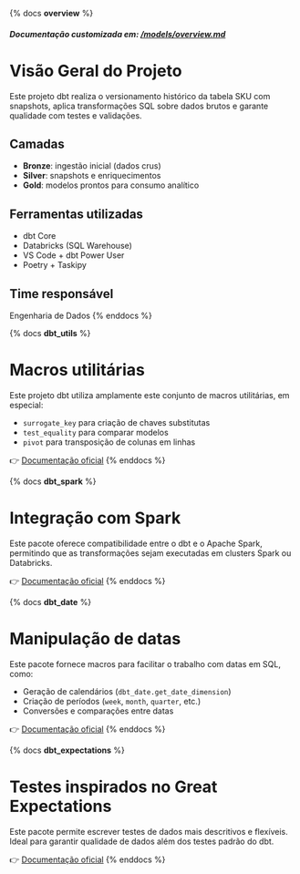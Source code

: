 <!---
Documentado em
https://docs.getdbt.com/docs/build/documentation#setting-a-custom-overview
-->

{% docs __overview__ %}

##### Documentação customizada em: [/models/overview.md](https://github.com/gusantos1/dbw_dbt/blob/main/main/models/overview.md)

# Visão Geral do Projeto

Este projeto dbt realiza o versionamento histórico da tabela SKU com snapshots,
aplica transformações SQL sobre dados brutos e garante qualidade com testes e validações.

## Camadas

- **Bronze**: ingestão inicial (dados crus)
- **Silver**: snapshots e enriquecimentos
- **Gold**: modelos prontos para consumo analítico

## Ferramentas utilizadas

- dbt Core
- Databricks (SQL Warehouse)
- VS Code + dbt Power User
- Poetry + Taskipy

## Time responsável

Engenharia de Dados
{% enddocs %}


<!--- dbt_utils -->
{% docs __dbt_utils__ %}
# Macros utilitárias
Este projeto dbt utiliza amplamente este conjunto de macros utilitárias, em especial:
- `surrogate_key` para criação de chaves substitutas
- `test_equality` para comparar modelos
- `pivot` para transposição de colunas em linhas


👉 [Documentação oficial](https://hub.getdbt.com/dbt-labs/dbt_utils/latest/)
{% enddocs %}


<!--- dbt_spark -->
{% docs __dbt_spark__ %}
# Integração com Spark
Este pacote oferece compatibilidade entre o dbt e o Apache Spark, permitindo que as transformações sejam executadas em clusters Spark ou Databricks.

👉 [Documentação oficial](https://docs.getdbt.com/docs/core/connect-data-platform/spark-setup)
{% enddocs %}


<!--- dbt_date -->
{% docs __dbt_date__ %}
# Manipulação de datas
Este pacote fornece macros para facilitar o trabalho com datas em SQL, como:
- Geração de calendários (`dbt_date.get_date_dimension`)
- Criação de períodos (`week`, `month`, `quarter`, etc.)
- Conversões e comparações entre datas

👉 [Documentação oficial](https://github.com/calogica/dbt-date)
{% enddocs %}


<!--- dbt_expectations -->
{% docs __dbt_expectations__ %}
# Testes inspirados no Great Expectations
Este pacote permite escrever testes de dados mais descritivos e flexíveis. Ideal para garantir qualidade de dados além dos testes padrão do dbt.

👉 [Documentação oficial](https://hub.getdbt.com/metaplane/dbt_expectations/latest/)
{% enddocs %}
